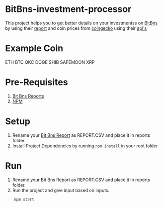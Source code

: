 # BitBns-investment-processor

This project helps you to get better details on your investmentss on [BitBns](https://bitbns.com/trade/#/) by using their [report](https://bitbns.com/trade/#/profile/trade-report) and coin prices from [coingecko](https://www.coingecko.com/en) using their [api's](https://www.coingecko.com/en/api)

# Example Coin
ETH
BTC
QKC
DOGE
SHIB
SAFEMOON
XRP

# Pre-Requisites
1. [Bit Bns Reports](https://bitbns.com/trade/#/profile/trade-report)
2. [NPM](https://docs.npmjs.com/downloading-and-installing-node-js-and-npm)

# Setup
1. Rename your [Bit Bns Report](https://bitbns.com/trade/#/profile/trade-report) as REPORT.CSV and place it in reports folder.
2. Install Project Dependencies by running ```npm install``` in your root folder

# Run
1. Rename your Bit Bns Report as REPORT.CSV and place it in reports folder.
2. Run the project and give input based on inputs.

```
    npm start
```
